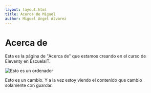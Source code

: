 ```yaml
---
layout: layout.html
title: Acerca de Miguel
author: Miguel Angel Alvarez
---
```


# Acerca de

Esta es la página de "Acerca de" que estamos creando en el curso de Eleventy en EscuelaIT.

![Esto es un ordenador](/assets/images/ordenador.jpg)

Esto es un cambio. Y a la vez estoy viendo el contenido que cambio solamente con guardar.